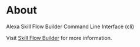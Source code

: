 # About

Alexa Skill Flow Builder Command Line Interface (cli)

Visit [Skill Flow Builder]( https://alexa.design/sfb-editor-landing-page) for more information.
